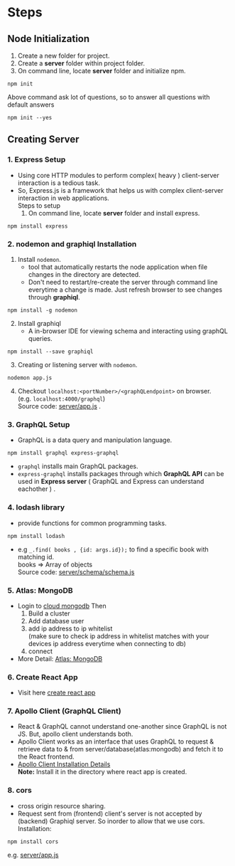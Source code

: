 # Steps

## Node Initialization
1. Create a new folder for project. 
2. Create a **server** folder within project folder.
3. On command line, locate **server** folder and initialize npm.
```
npm init
```
Above command ask lot of questions, so to answer all questions with default answers
```
npm init --yes
```

## Creating Server
### 1. Express Setup
* Using core HTTP modules to perform complex( heavy ) client-server interaction is a tedious task.
* So, Express.js is a framework that helps us with complex client-server interaction in web applications.  
Steps to setup
   1. On command line, locate **server** folder and install express. 
```
npm install express
```

### 2. nodemon and graphiql Installation

1. Install `nodemon`.  
    * tool that automatically restarts the node application when file changes in the directory are detected.
    * Don't need to restart/re-create the server through command line everytime a change is made. Just refresh browser to see changes through **graphiql**.  
```
npm install -g nodemon
```  

2. Install graphiql
    * A in-browser IDE for viewing schema and interacting using graphQL queries.  
```
npm install --save graphiql
```

3. Creating or listening server with `nodemon`.  
```
nodemon app.js
```

4. Checkout `localhost:<portNumber>/<graphQLendpoint>` on browser.  
(e.g. `localhost:4000/graphql`)  
Source code: [server/app.js](server/app.js) .

### 3.  GraphQL Setup

* GraphQL is a data query and manipulation language.
```
npm install graphql express-graphql
```
*  `graphql` installs main GraphQL packages.
*  `express-graphql` installs packages through which **GraphQL API** can be used in **Express server** ( GraphQL and Express can understand eachother ) .

### 4. lodash library

* provide functions for common programming tasks.
```
npm install lodash
```
* e.g `_.find( books , {id: args.id});` to find a specific book with matching id.  
books => Array of objects  
Source code: [server/schema/schema.js](server/schema/schema.js)

### 5. Atlas: MongoDB
* Login to [cloud mongodb](cloud.mongodb.com) Then  
    1. Build a cluster
    2. Add database user
    3. add ip address to ip whitelist  
    (make sure to check ip address in whitelist matches with your devices ip address everytime when connecting to db)
    4. connect
* More Detail: [Atlas: MongoDB](https://codeforgeek.com/2018/03/mongodb-atlas-node-js/) 

### 6. Create React App
* Visit here [create react app](https://github.com/facebook/create-react-app)

### 7. Apollo Client (GraphQL Client)
* React & GraphQL cannot understand one-another since GraphQL is not JS. But, apollo client understands both. 
* Apollo Client works as an interface that uses GraphQL to request & retrieve data to & from server/database(atlas:mongodb) and fetch it to the React frontend.
* [Apollo Client Installation Details](https://www.apollographql.com/docs/react/essentials/get-started#installation)  
**Note:** Install it in the directory where react app is created.

### 8. cors
* cross origin resource sharing.
* Request sent from (frontend) client's server is not accepted by (backend) Graphiql server. So inorder to allow that we use cors.  
Installation:
```
npm install cors
```
e.g. [server/app.js](server/app.js)